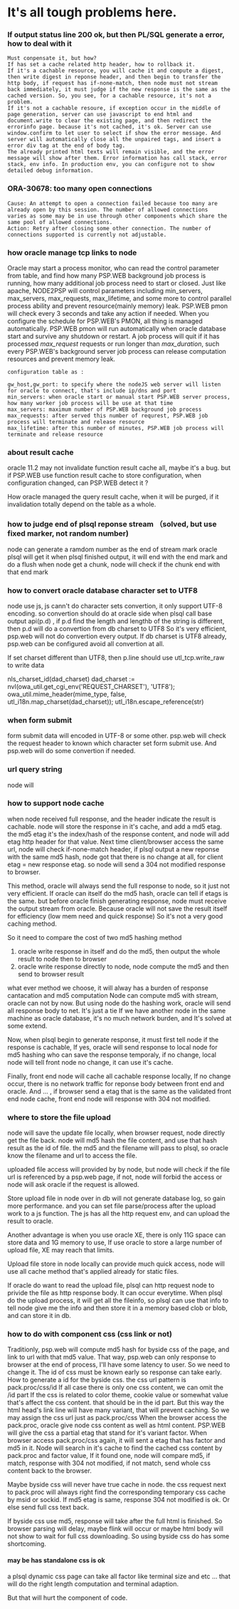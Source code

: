 It's all tough problems here.
=============================

### If output status line 200 ok, but then PL/SQL generate a error, how to deal with it

	Must conpensate it, but how?
	If has set a cache related http header, how to rollback it.
	If it's a cachable resource, you will cache it and compute a digest, then write digest in reponse header, and then begin to transfer the http body, if request has if-none-match, then node must not stream back immediately, it must judge if the new response is the same as the cached version. So, you see, for a cachable resource, it's not a problem.
	If it's not a cachable resoure, if exception occur in the middle of page generation, server can use javascript to end html and document.write to clear the existing page, and then redirect the errorinfo page. because it's not cached, it's ok. Server can use window.confirm to let user to select if show the error message. And server will automatically close all the unpaired tags, and insert a error div tag at the end of body tag.
	The already printed html texts will remain visible, and the error message will show after them. Error information has call stack, error stack, env info. In production env, you can configure not to show detailed debug information.

### ORA-30678: too many open connections 
	Cause: An attempt to open a connection failed because too many are already open by this session. The number of allowed connections 
	varies as some may be in use through other components which share the same pool of allowed connections.
	Action: Retry after closing some other connection. The number of connections supported is currently not adjustable.

### how oracle manage tcp links to node

  Oracle may start a process monitor, who can read the control parameter from table, and find how many PSP.WEB background job process is running, how many additional job process need to start or closed.
  Just like apache, NODE2PSP will control parameters including min_servers, max_servers, max_requests, max_lifetime, and some more to control parallel process ability and prevent resource(mainly memory) leak.
  PSP.WEB pmon will check every 3 seconds and take any action if needed.
	When you configure the schedule for PSP.WEB's PMON, all thing is managed automatically.
	PSP.WEB pmon will run automatically when oracle database start and survive any shutdown or restart.
	A job process will quit if it has processed *max_request* requests or run longer than *max_duration*, such every PSP.WEB's background server job process can release computation resources and prevent memory leak.
	
	configuration table as :
	
	gw_host,gw_port: to specify where the nodeJS web server will listen for oracle to connect, that's include ip/dns and port
	min_servers: when oracle start or manual start PSP.WEB server process, how many worker job process will be use at that time
	max_servers: maximum number of PSP.WEB background job process
	max_requests: after served this number of requrest, PSP.WEB job process will terminate and release resource
	max_lifetime: after this number of minutes, PSP.WEB job process will terminate and release resource
	
	

### about result cache

  oracle 11.2 may not invalidate function result cache all, maybe it's a bug.
but if PSP.WEB use function result cache to store configuration, when configuration changed,
can PSP.WEB detect it ?

  How oracle managed the query result cache, when it will be purged, 
if it invalidation totally depend on the table as a whole.

### how to judge end of plsql reponse stream （solved, but use fixed marker, not random number)

node can generate a ramdom number as the end of stream mark
oracle plsql will get it
when plsql finished output, it will end with the end mark and do a flush
when node get a chunk, node will check if the chunk end with that end mark


### how to convert oracle database character set to UTF8

node use js, js cann't do character sets convertion, it only support UTF-8 encoding.
so convertion should do at oracle side
when plsql call base output api(p.d) , if p.d find the length and lengthb of the string is different,
then p.d will do a convertion from db charset to UTF8
So it's very efficient, psp.web will not do convertion every output.
If db charset is UTF8 already, psp.web can be configured avoid all convertion at all.

If set charset different than UTF8, then p.line should use utl_tcp.write_raw to write data

nls_charset_id(dad_charset)
dad_charset := nvl(owa_util.get_cgi_env('REQUEST_CHARSET'), 'UTF8');
owa_util.mime_header(mime_type, false, utl_i18n.map_charset(dad_charset));
utl_i18n.escape_reference(str)


### when form submit

form submit data will encoded in UTF-8 or some other.
psp.web will check the request header to known which character set form submit use.
And psp.web will do some convertion if needed.

### url query string
node will


### how to support node cache

when node received full response, and the header indicate the result is cachable.
node will store the response in it's cache, and add a md5 etag.
the md5 etag it's the index/hash of the response content,
and node will add etag http header for that value.
Next time client/browser access the same url, node will check if-none-match header,
if plsql output a new reponse with the same md5 hash, node got that there is no change at all,
for client etag = new response etag.
so node will send a 304 not modified response to browser.

This method, oracle will always send the full response to node, so it just not very efficient.
If oracle can itself do the md5 hash, oracle can tell if etags is the same.
but before oracle finish generating response, node must receive the output stream from oracle.
Because oracle will not save the result itself for efficiency (low mem need and quick response)
So it's not a very good caching method.

So it need to compare the cost of two md5 hashing method

1. oracle write response in itself and do the md5, then output the whole result to node then to browser
2. oracle write response directly to node, node compute the md5 and then send to browser result

what ever method we choose, it will alway has a burden of response cantacation and md5 computation
Node can compute md5 with stream, oracle can not by now.
But using node do the hashing work, oracle will send all response body to net.
It's just a tie
If we have another node in the same machine as oracle database, it's no much network burden, and It's solved at some extend.

Now, when plsql begin to generate response, it must first tell node if the response is cachable,
If yes, oracle will send response to local node for md5 hashing who can save the response temporaly,
if no change, local node will tell front node no change, it can use it's cache.

Finally, front end node will cache all cachable response locally,
If no change occur, there is no network traffic for reponse body between front end and oracle.
And ... , if browser send a etag that is the same as the validated front end node cache,
front end node will response with 304 not modified.

### where to store the file upload
node will save the update file locally, when browser request, node directly get the file back.
node will md5 hash the file content, and use that hash result as the id of file.
the md5 and the filename will pass to plsql, so oracle know the filename and url to access the file.

uploaded file access will provided by by node, but node will check if the file url is referenced by a psp.web page,
if not, node will forbid the access or node will ask oracle if the request is allowed.

Store upload file in node over in db will not generate database log, so gain more performance. 
and you can set file parse/process after the upload work to a js function.
The js has all the http request env, and can upload the result to oracle.

Another advantage is when you use oracle XE, there is only 11G space can store data and 1G memory to use, 
If use oracle to store a large number of upload file, XE may reach that limits.

Upload file store in node locally can provide much quick access, node will use all cache method that's applied already for static files.

If oracle do want to read the upload file, plsql can http request node to privide the file as http response body.
It can occur everytime.
When plsql do the upload process, it will get all the fileinfo, so plsql can use that info to tell node give me the info and then store it in a memory based clob or blob, and can store it in db.


### how to do with component css (css link or not)
Traditionly, psp.web will compute md5 hash for byside css of the page, and link to url with that md5 value.
That way, psp.web can only response to browser at the end of process, I'll have some latency to user.
So we need to change it.
The id of css must be known early so response can take early.
How to generate a id for the byside css.
the css url pattern is pack.proc/css/id
If all case there is only one css content, we can omit the /id part
If the css is related to color theme, cookie value or somewhat value that's affect the css content.
that should be in the id part.
But this way the html head's link line will have many variant, that will prevent caching.
So we may assign the css url just as pack.proc/css
When the browser access the pack.proc, oracle give node css content as well as html content.
PSP.WEB will give the css a partial etag that stand for it's variant factor.
When browser access pack.proc/css again, it will sent a etag that has factor and md5 in it.
Node will search in it's cache to find the cached css content by pack.proc and factor value,
If it found one, node will compare md5, if match, response with 304 not modified, if not match, send whole css content back to the browser.

Maybe byside css will never have true cache in node.
the css request next to pack.proc will always right find the corresponding temporary css cache by msid or sockid.
If md5 etag is same, response 304 not modified is ok. Or else send full css text back.

If byside css use md5, response will take after the full html is finished.
So browser parsing will delay, maybe flink will occur or maybe html body will not show to wait for full css downloading.
So using byside css do has some shortcoming.

#### may be has standalone css is ok
a plsql dynamic css page can take all factor like terminal size and etc ...
that will do the right length computation and terminal adaption.

But that will hurt the component of code.

